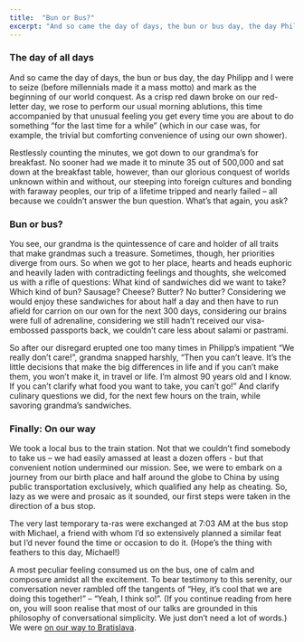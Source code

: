 ```yaml
---
title:  "Bun or Bus?"
excerpt: "And so came the day of days, the bun or bus day, the day Philipp and I were to seize (before millennials made it a mass motto) and mark as the beginning of our world conquest. As a crisp red dawn broke on our red-letter day, we rose to perform our usual morning ablutions, this time accompanied by that unusual feeling you get every time you are about to do something “for the last time for a while” (which in our case was, for example, the trivial but comforting convenience of using our own shower)."
---
```



### The day of all days

And so came the day of days, the bun or bus day, the day Philipp and I were to seize (before millennials made it a mass motto) and mark as the beginning of our world conquest. As a crisp red dawn broke on our red-letter day, we rose to perform our usual morning ablutions, this time accompanied by that unusual feeling you get every time you are about to do something “for the last time for a while” (which in our case was, for example, the trivial but comforting convenience of using our own shower).

Restlessly counting the minutes, we got down to our grandma’s for breakfast. No sooner had we made it to minute 35 out of 500,000 and sat down at the breakfast table, however, than our glorious conquest of worlds unknown within and without, our steeping into foreign cultures and bonding with faraway peoples, our trip of a lifetime tripped and nearly failed – all because we couldn’t answer the bun question. What’s that again, you ask?

### Bun or bus?

You see, our grandma is the quintessence of care and holder of all traits that make grandmas such a treasure. Sometimes, though, her priorities diverge from ours. So when we got to her place, hearts and heads euphoric and heavily laden with contradicting feelings and thoughts, she welcomed us with a rifle of questions: What kind of sandwiches did we want to take? Which kind of bun? Sausage? Cheese? Butter? No butter? Considering we would enjoy these sandwiches for about half a day and then have to run afield for carrion on our own for the next 300 days, considering our brains were full of adrenaline, considering we still hadn’t received our visa-embossed passports back, we couldn’t care less about salami or pastrami.

So after our disregard erupted one too many times in Philipp’s impatient “We really don’t care!”, grandma snapped harshly, “Then you can’t leave. It’s the little decisions that make the big differences in life and if you can’t make them, you won’t make it, in travel or life. I’m almost 90 years old and I know. If you can’t clarify what food you want to take, you can’t go!” And clarify culinary questions we did, for the next few hours on the train, while savoring grandma’s sandwiches.

### Finally: On our way

We took a local bus to the train station. Not that we couldn’t find somebody to take us – we had easily amassed at least a dozen offers - but that convenient notion undermined our mission. See, we were to embark on a journey from our birth place and half around the globe to China by using public transportation exclusively, which qualified any help as cheating. So, lazy as we were and prosaic as it sounded, our first steps were taken in the direction of a bus stop.

The very last temporary ta-ras were exchanged at 7:03 AM at the bus stop with Michael, a friend with whom I’d so extensively planned a similar feat but I’d never found the time or occasion to do it. (Hope’s the thing with feathers to this day, Michael!)

A most peculiar feeling consumed us on the bus, one of calm and composure amidst all the excitement. To bear testimony to this serenity, our conversation never rambled off the tangents of “Hey, it’s cool that we are doing this together!” – “Yeah, I think so!”. (If you continue reading from here on, you will soon realise that most of our talks are grounded in this philosophy of conversational simplicity. We just don’t need a lot of words.) We were [on our way to Bratislava](/?p=771).
